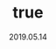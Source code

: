 ---
wip: "True"
id: "24794"
title:
  de: "Vergilbte Exotenleder-Karte"
  en: "Seemingly Special Timeworn Map"
  fr: "Vieille carte au trésor inhabituelle I"
  ja: "古ぼけた地図S1"
  cn: "陈旧的特殊地图1"
  ko: "특1등급 오래된 지도"
layout: treasuremap
page_type: guide
categories: "treasuremap"
instanceType: "treasuremap"
date: "2019.05.14"
patchNumber: "4.58"
patchName: "A Requiem for Heroes"
expac: "sb"
image: "/assets/img/content/klassen/Chocobo.webp"
terms:
    - term: "TreasureMaps"
    - term: "A Requiem for Heroes"
sortid: 16
order: 16
plvl: 70
slug: "vergilbte_exotenleder_karte"
maxpartysize: 8
zones:
  - zonename: "The Fringes"
    fullimage: "/assets/img/TreasureMaps/Vergilbte Exotenleder-Karte/Abanisches Grenzland/Abanisches Grenzland.webp"
    subimage:
      - "/assets/img/TreasureMaps/Vergilbte Exotenleder-Karte/Abanisches Grenzland/A.webp"
      - "/assets/img/TreasureMaps/Vergilbte Exotenleder-Karte/Abanisches Grenzland/B.webp"
      - "/assets/img/TreasureMaps/Vergilbte Exotenleder-Karte/Abanisches Grenzland/C.webp"
      - "/assets/img/TreasureMaps/Vergilbte Exotenleder-Karte/Abanisches Grenzland/D.webp"
      - "/assets/img/TreasureMaps/Vergilbte Exotenleder-Karte/Abanisches Grenzland/E.webp"
      - "/assets/img/TreasureMaps/Vergilbte Exotenleder-Karte/Abanisches Grenzland/F.webp"
      - "/assets/img/TreasureMaps/Vergilbte Exotenleder-Karte/Abanisches Grenzland/G.webp"
      - "/assets/img/TreasureMaps/Vergilbte Exotenleder-Karte/Abanisches Grenzland/H.webp"
  - zonename: "The Peaks"
    fullimage: "/assets/img/TreasureMaps/Vergilbte Exotenleder-Karte/Die Zinnen/Die Zinnen.webp"
    subimage:
      - "/assets/img/TreasureMaps/Vergilbte Exotenleder-Karte/Die Zinnen/A.webp"
      - "/assets/img/TreasureMaps/Vergilbte Exotenleder-Karte/Die Zinnen/B.webp"
      - "/assets/img/TreasureMaps/Vergilbte Exotenleder-Karte/Die Zinnen/C.webp"
      - "/assets/img/TreasureMaps/Vergilbte Exotenleder-Karte/Die Zinnen/D.webp"
      - "/assets/img/TreasureMaps/Vergilbte Exotenleder-Karte/Die Zinnen/E.webp"
      - "/assets/img/TreasureMaps/Vergilbte Exotenleder-Karte/Die Zinnen/F.webp"
      - "/assets/img/TreasureMaps/Vergilbte Exotenleder-Karte/Die Zinnen/G.webp"
      - "/assets/img/TreasureMaps/Vergilbte Exotenleder-Karte/Die Zinnen/H.webp"
  - zonename: "The Lochs"
    fullimage: "/assets/img/TreasureMaps/Vergilbte Exotenleder-Karte/Das Fenn/Das Fenn.webp"
    subimage:
      - "/assets/img/TreasureMaps/Vergilbte Exotenleder-Karte/Das Fenn/A.webp"
      - "/assets/img/TreasureMaps/Vergilbte Exotenleder-Karte/Das Fenn/B.webp"
      - "/assets/img/TreasureMaps/Vergilbte Exotenleder-Karte/Das Fenn/C.webp"
      - "/assets/img/TreasureMaps/Vergilbte Exotenleder-Karte/Das Fenn/D.webp"
      - "/assets/img/TreasureMaps/Vergilbte Exotenleder-Karte/Das Fenn/E.webp"
      - "/assets/img/TreasureMaps/Vergilbte Exotenleder-Karte/Das Fenn/F.webp"
      - "/assets/img/TreasureMaps/Vergilbte Exotenleder-Karte/Das Fenn/G.webp"
      - "/assets/img/TreasureMaps/Vergilbte Exotenleder-Karte/Das Fenn/H.webp"
  - zonename: "The Ruby Sea"
    fullimage: "/assets/img/TreasureMaps/Vergilbte Exotenleder-Karte/Rubinsee/Rubinsee.webp"
    subimage:
      - "/assets/img/TreasureMaps/Vergilbte Exotenleder-Karte/Rubinsee/A.webp"
      - "/assets/img/TreasureMaps/Vergilbte Exotenleder-Karte/Rubinsee/B.webp"
      - "/assets/img/TreasureMaps/Vergilbte Exotenleder-Karte/Rubinsee/C.webp"
      - "/assets/img/TreasureMaps/Vergilbte Exotenleder-Karte/Rubinsee/D.webp"
      - "/assets/img/TreasureMaps/Vergilbte Exotenleder-Karte/Rubinsee/E.webp"
      - "/assets/img/TreasureMaps/Vergilbte Exotenleder-Karte/Rubinsee/F.webp"
      - "/assets/img/TreasureMaps/Vergilbte Exotenleder-Karte/Rubinsee/G.webp"
      - "/assets/img/TreasureMaps/Vergilbte Exotenleder-Karte/Rubinsee/H.webp"
  - zonename: "Yanxia"
    fullimage: "/assets/img/TreasureMaps/Vergilbte Exotenleder-Karte/Yanxia/Yanxia.webp"
    subimage:
      - "/assets/img/TreasureMaps/Vergilbte Exotenleder-Karte/Yanxia/A.webp"
      - "/assets/img/TreasureMaps/Vergilbte Exotenleder-Karte/Yanxia/B.webp"
      - "/assets/img/TreasureMaps/Vergilbte Exotenleder-Karte/Yanxia/C.webp"
      - "/assets/img/TreasureMaps/Vergilbte Exotenleder-Karte/Yanxia/D.webp"
      - "/assets/img/TreasureMaps/Vergilbte Exotenleder-Karte/Yanxia/E.webp"
      - "/assets/img/TreasureMaps/Vergilbte Exotenleder-Karte/Yanxia/F.webp"
      - "/assets/img/TreasureMaps/Vergilbte Exotenleder-Karte/Yanxia/G.webp"
      - "/assets/img/TreasureMaps/Vergilbte Exotenleder-Karte/Yanxia/H.webp"
  - zonename: "The Azim Steppe"
    fullimage: "/assets/img/TreasureMaps/Vergilbte Exotenleder-Karte/Azim-Steppe/Azim-Steppe.webp"
    subimage:
      - "/assets/img/TreasureMaps/Vergilbte Exotenleder-Karte/Azim-Steppe/A.webp"
      - "/assets/img/TreasureMaps/Vergilbte Exotenleder-Karte/Azim-Steppe/B.webp"
      - "/assets/img/TreasureMaps/Vergilbte Exotenleder-Karte/Azim-Steppe/C.webp"
      - "/assets/img/TreasureMaps/Vergilbte Exotenleder-Karte/Azim-Steppe/D.webp"
      - "/assets/img/TreasureMaps/Vergilbte Exotenleder-Karte/Azim-Steppe/E.webp"
      - "/assets/img/TreasureMaps/Vergilbte Exotenleder-Karte/Azim-Steppe/F.webp"
      - "/assets/img/TreasureMaps/Vergilbte Exotenleder-Karte/Azim-Steppe/G.webp"
      - "/assets/img/TreasureMaps/Vergilbte Exotenleder-Karte/Azim-Steppe/H.webp"
---